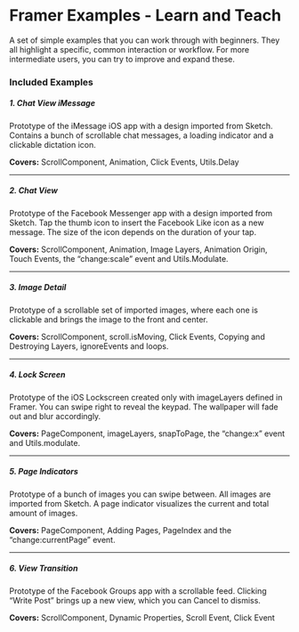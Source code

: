 # Framer Examples - Learn and Teach

A set of simple examples that you can work through with beginners. They all highlight a specific, common interaction or workflow. For more intermediate users, you can try to improve and expand these.

### Included Examples

##### 1. Chat View iMessage  
Prototype of the iMessage iOS app with a design imported from Sketch. Contains a bunch of scrollable chat messages, a loading indicator and a clickable dictation icon.

**Covers:** ScrollComponent, Animation, Click Events, Utils.Delay

---

##### 2. Chat View
Prototype of the Facebook Messenger app with a design imported from Sketch. Tap the thumb icon to insert the Facebook Like icon as a new message. The size of the icon depends on the duration of your tap.

**Covers:** ScrollComponent, Animation, Image Layers, Animation Origin, Touch Events, the “change:scale” event and Utils.Modulate.

---

##### 3. Image Detail
Prototype of a scrollable set of imported images, where each one is clickable and brings the image to the front and center. 

**Covers:** ScrollComponent, scroll.isMoving, Click Events, Copying and Destroying Layers, ignoreEvents and loops.

---

##### 4. Lock Screen
Prototype of the iOS Lockscreen created only with imageLayers defined in Framer. You can swipe right to reveal the keypad. The wallpaper will fade out and blur accordingly.

**Covers:** PageComponent, imageLayers, snapToPage, the “change:x” event and Utils.modulate.

---

##### 5. Page Indicators
Prototype of a bunch of images you can swipe between. All images are imported from Sketch. A page indicator visualizes the current and total amount of images.

**Covers:** PageComponent, Adding Pages, PageIndex and the “change:currentPage” event.

---

##### 6. View Transition
Prototype of the Facebook Groups app with a scrollable feed. Clicking “Write Post” brings up a new view, which you can Cancel to dismiss.

**Covers:** ScrollComponent, Dynamic Properties, Scroll Event, Click Event 
